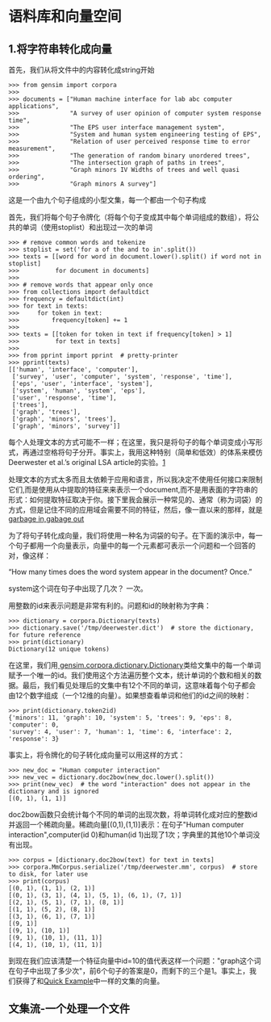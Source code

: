 ﻿# 语料库和向量空间

## 1.将字符串转化成向量

首先，我们从将文件中的内容转化成string开始

```
>>> from gensim import corpora
>>>
>>> documents = ["Human machine interface for lab abc computer applications",
>>>              "A survey of user opinion of computer system response time",
>>>              "The EPS user interface management system",
>>>              "System and human system engineering testing of EPS",
>>>              "Relation of user perceived response time to error measurement",
>>>              "The generation of random binary unordered trees",
>>>              "The intersection graph of paths in trees",
>>>              "Graph minors IV Widths of trees and well quasi ordering",
>>>              "Graph minors A survey"]
```

这是一个由九个句子组成的小型文集，每一个都由一个句子构成

首先，我们将每个句子令牌化（将每个句子变成其中每个单词组成的数组），将公共的单词（使用stoplist）和出现过一次的单词

```
>>> # remove common words and tokenize
>>> stoplist = set('for a of the and to in'.split())
>>> texts = [[word for word in document.lower().split() if word not in stoplist]
>>>          for document in documents]
>>>
>>> # remove words that appear only once
>>> from collections import defaultdict
>>> frequency = defaultdict(int)
>>> for text in texts:
>>>     for token in text:
>>>         frequency[token] += 1
>>>
>>> texts = [[token for token in text if frequency[token] > 1]
>>>          for text in texts]
>>>
>>> from pprint import pprint  # pretty-printer
>>> pprint(texts)
[['human', 'interface', 'computer'],
 ['survey', 'user', 'computer', 'system', 'response', 'time'],
 ['eps', 'user', 'interface', 'system'],
 ['system', 'human', 'system', 'eps'],
 ['user', 'response', 'time'],
 ['trees'],
 ['graph', 'trees'],
 ['graph', 'minors', 'trees'],
 ['graph', 'minors', 'survey']]
```

每个人处理文本的方式可能不一样；在这里，我只是将句子的每个单词变成小写形式，再通过空格将句子分开。事实上，我用这种特别（简单和低效）的体系来模仿Deerwester et al.’s original LSA article的实验。[1](https://radimrehurek.com/gensim/tut1.html#id3)

处理文本的方式太多而且太依赖于应用和语言，所以我决定不使用任何接口来限制它们,而是使用从中提取的特征来来表示一个document,而不是用表面的字符串的形式：如何提取特征取决于你。接下里我会展示一种常见的、通常（称为词袋）的方式，但是记住不同的应用域会需要不同的特征，然后，像一直以来的那样，就是[garbage in,gabage out](https://en.wikipedia.org/wiki/Garbage_in,_garbage_out)

为了将句子转化成向量，我们将使用一种名为词袋的句子。在下面的演示中，每一个句子都用一个向量表示，向量中的每一个元素都可表示一个问题和一个回答的对，像这样：

“How many times does the word system appear in the document? Once.”

system这个词在句子中出现了几次？ 一次。

用整数的id来表示问题是非常有利的。问题和id的映射称为字典：

```
>>> dictionary = corpora.Dictionary(texts)
>>> dictionary.save('/tmp/deerwester.dict')  # store the dictionary, for future reference
>>> print(dictionary)
Dictionary(12 unique tokens)
```

在这里，我们用[ gensim.corpora.dictionary.Dictionary](https://radimrehurek.com/gensim/corpora/dictionary.html#gensim.corpora.dictionary.Dictionary)类给文集中的每一个单词赋予一个唯一的id。我们使用这个方法遍历整个文本，统计单词的个数和相关的数据。最后，我们看见处理后的文集中有12个不同的单词，这意味着每个句子都会由12个数字组成（一个12维的向量）。如果想查看单词和他们的id之间的映射：

```
>>> print(dictionary.token2id)
{'minors': 11, 'graph': 10, 'system': 5, 'trees': 9, 'eps': 8, 'computer': 0,
'survey': 4, 'user': 7, 'human': 1, 'time': 6, 'interface': 2, 'response': 3}
```

事实上，将令牌化的句子转化成向量可以用这样的方式：

```
>>> new_doc = "Human computer interaction"
>>> new_vec = dictionary.doc2bow(new_doc.lower().split())
>>> print(new_vec)  # the word "interaction" does not appear in the dictionary and is ignored
[(0, 1), (1, 1)]
```

doc2bow函数只会统计每个不同的单词的出现次数，将单词转化成对应的整数id并返回一个稀疏向量。稀疏向量[(0,1),(1,1)]表示：在句子"Human computer interaction",computer(id 0)和human(id 1)出现了1次；字典里的其他10个单词没有出现。

```
>>> corpus = [dictionary.doc2bow(text) for text in texts]
>>> corpora.MmCorpus.serialize('/tmp/deerwester.mm', corpus)  # store to disk, for later use
>>> print(corpus)
[(0, 1), (1, 1), (2, 1)]
[(0, 1), (3, 1), (4, 1), (5, 1), (6, 1), (7, 1)]
[(2, 1), (5, 1), (7, 1), (8, 1)]
[(1, 1), (5, 2), (8, 1)]
[(3, 1), (6, 1), (7, 1)]
[(9, 1)]
[(9, 1), (10, 1)]
[(9, 1), (10, 1), (11, 1)]
[(4, 1), (10, 1), (11, 1)]
```

到现在我们应该清楚一个特征向量中id=10的值代表这样一个问题："graph这个词在句子中出现了多少次"，前6个句子的答案是0，而剩下的三个是1。事实上，我们获得了和[Quick Example](https://radimrehurek.com/gensim/tutorial.html#first-example)中一样的文集的向量。

## 文集流-一个处理一个文件

